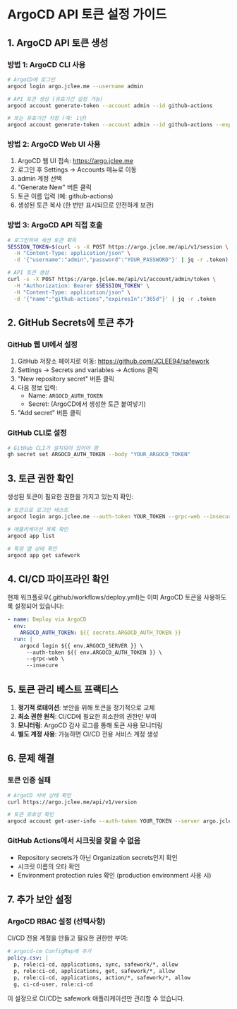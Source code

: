 # ArgoCD API 토큰 설정 가이드

## 1. ArgoCD API 토큰 생성

### 방법 1: ArgoCD CLI 사용
```bash
# ArgoCD에 로그인
argocd login argo.jclee.me --username admin

# API 토큰 생성 (유효기간 설정 가능)
argocd account generate-token --account admin --id github-actions

# 또는 유효기간 지정 (예: 1년)
argocd account generate-token --account admin --id github-actions --expires-in 365d
```

### 방법 2: ArgoCD Web UI 사용
1. ArgoCD 웹 UI 접속: https://argo.jclee.me
2. 로그인 후 Settings → Accounts 메뉴로 이동
3. admin 계정 선택
4. "Generate New" 버튼 클릭
5. 토큰 이름 입력 (예: github-actions)
6. 생성된 토큰 복사 (한 번만 표시되므로 안전하게 보관)

### 방법 3: ArgoCD API 직접 호출
```bash
# 로그인하여 세션 토큰 획득
SESSION_TOKEN=$(curl -s -X POST https://argo.jclee.me/api/v1/session \
  -H "Content-Type: application/json" \
  -d '{"username":"admin","password":"YOUR_PASSWORD"}' | jq -r .token)

# API 토큰 생성
curl -s -X POST https://argo.jclee.me/api/v1/account/admin/token \
  -H "Authorization: Bearer $SESSION_TOKEN" \
  -H "Content-Type: application/json" \
  -d '{"name":"github-actions","expiresIn":"365d"}' | jq -r .token
```

## 2. GitHub Secrets에 토큰 추가

### GitHub 웹 UI에서 설정
1. GitHub 저장소 페이지로 이동: https://github.com/JCLEE94/safework
2. Settings → Secrets and variables → Actions 클릭
3. "New repository secret" 버튼 클릭
4. 다음 정보 입력:
   - Name: `ARGOCD_AUTH_TOKEN`
   - Secret: (ArgoCD에서 생성한 토큰 붙여넣기)
5. "Add secret" 버튼 클릭

### GitHub CLI로 설정
```bash
# GitHub CLI가 설치되어 있어야 함
gh secret set ARGOCD_AUTH_TOKEN --body "YOUR_ARGOCD_TOKEN"
```

## 3. 토큰 권한 확인

생성된 토큰이 필요한 권한을 가지고 있는지 확인:

```bash
# 토큰으로 로그인 테스트
argocd login argo.jclee.me --auth-token YOUR_TOKEN --grpc-web --insecure

# 애플리케이션 목록 확인
argocd app list

# 특정 앱 상태 확인
argocd app get safework
```

## 4. CI/CD 파이프라인 확인

현재 워크플로우(.github/workflows/deploy.yml)는 이미 ArgoCD 토큰을 사용하도록 설정되어 있습니다:

```yaml
- name: Deploy via ArgoCD
  env:
    ARGOCD_AUTH_TOKEN: ${{ secrets.ARGOCD_AUTH_TOKEN }}
  run: |
    argocd login ${{ env.ARGOCD_SERVER }} \
      --auth-token ${{ env.ARGOCD_AUTH_TOKEN }} \
      --grpc-web \
      --insecure
```

## 5. 토큰 관리 베스트 프랙티스

1. **정기적 로테이션**: 보안을 위해 토큰을 정기적으로 교체
2. **최소 권한 원칙**: CI/CD에 필요한 최소한의 권한만 부여
3. **모니터링**: ArgoCD 감사 로그를 통해 토큰 사용 모니터링
4. **별도 계정 사용**: 가능하면 CI/CD 전용 서비스 계정 생성

## 6. 문제 해결

### 토큰 인증 실패
```bash
# ArgoCD 서버 상태 확인
curl https://argo.jclee.me/api/v1/version

# 토큰 유효성 확인
argocd account get-user-info --auth-token YOUR_TOKEN --server argo.jclee.me --grpc-web --insecure
```

### GitHub Actions에서 시크릿을 찾을 수 없음
- Repository secrets가 아닌 Organization secrets인지 확인
- 시크릿 이름의 오타 확인
- Environment protection rules 확인 (production environment 사용 시)

## 7. 추가 보안 설정

### ArgoCD RBAC 설정 (선택사항)
CI/CD 전용 계정을 만들고 필요한 권한만 부여:

```yaml
# argocd-cm ConfigMap에 추가
policy.csv: |
  p, role:ci-cd, applications, sync, safework/*, allow
  p, role:ci-cd, applications, get, safework/*, allow
  p, role:ci-cd, applications, action/*, safework/*, allow
  g, ci-cd-user, role:ci-cd
```

이 설정으로 CI/CD는 safework 애플리케이션만 관리할 수 있습니다.